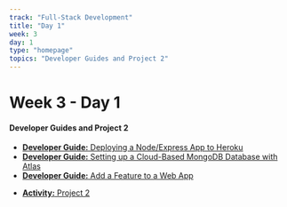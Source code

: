 ```yaml
---
track: "Full-Stack Development"
title: "Day 1"
week: 3
day: 1
type: "homepage"
topics: "Developer Guides and Project 2"
---
```



# Week 3 - Day 1

#### Developer Guides and Project 2

- [**Developer Guide:** Deploying a Node/Express App to Heroku](/full-stack-development/week-3/day-1/lecture-materials/deploying-a-node-express-app-to-heroku/)
- [**Developer Guide:** Setting up a Cloud-Based MongoDB Database with Atlas](/full-stack-development/week-3/day-1/lecture-materials/setting-up-a-cloud-based-mongodb-database-with-atlas/)
- [**Developer Guide:** Add a Feature to a Web App](/full-stack-development/week-3/day-1/lecture-materials/guide-to-add-a-feature-to-a-web-app/)
<!-- - [**Developer Guide:** User-Centric CRUD with node/express & Mongoose](/full-stack-development/week-3/day-1/lecture-materials/guide-to-user-centric-crud) -->
- [**Activity:** Project 2](/unit-projects/unit-two-project-requirements)

<!-- 

<br>
<br>
<hr>
<br>
<br>

#### Optional Recordings

- [**Create a Cloud-Based MongoDB by Daniel**](https://generalassembly.zoom.us/rec/share/-YtWE6jRrHxObKvGsV2GVpwdI631X6a80CQZ8vBcmEg0XHscYeHbubrFUIqcpDQl?startTime=1596212392000)
- [**Deploying a Node/Express App to Heroku by Daniel**](https://generalassembly.zoom.us/rec/share/-YtWE6jRrHxObKvGsV2GVpwdI631X6a80CQZ8vBcmEg0XHscYeHbubrFUIqcpDQl?startTime=1596215764000)

-->
